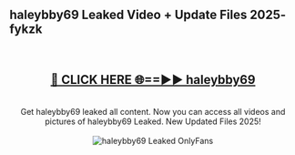 <h2>haleybby69 Leaked Video + Update Files 2025- fykzk</h2>
<br>
<div align="center">
<h2><a href="https://libra.edu.pl?haleybby69" rel="nofollow">🔴 CLICK HERE 🌐==►► haleybby69</a></h2>
<br>
Get haleybby69 leaked all content. Now you can access all videos and pictures of haleybby69 Leaked. New Updated Files 2025!
<br>
<br>
<a href="https://libra.edu.pl?haleybby69" rel="nofollow" data-target="animated-image.originalLink"><img src="https://i.ibb.co.com/WyWwxjT/player-gif2.gif" alt="haleybby69 Leaked OnlyFans" style="max-width: 100%; display: inline-block;" data-target="animated-image.originalImage"></a>
</div>
<br>